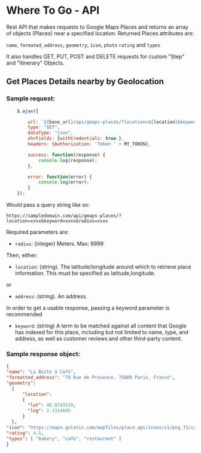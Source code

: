 # Where To Go - API
Rest API that makes requests to Google Maps Places
and returns an array of objects (Places) near a
specified location.
Returned Places attributes are:

```name```, ```formated_address```, ```geometry```, ```icon```, ```photo```
```rating``` and ```types```

It also handles GET, PUT, POST and DELETE requests for custom
"Step" and "Itinerary" Objects.

## Get Places Details nearby by Geolocation

### Sample request:
```javascript
    $.ajax({

        url: `${base_url}/api/gmaps-places/?location=${location}&keyword=${type}&radius=${radius}`,
        type: "GET",
        dataType: "json",
        xhrFields: {withCredentials: true },
        headers: {Authorization: 'Token ' + MY_TOKEN},

        success: function(response) {
            console.log(response);
        },

        error: function(error) {
            console.log(error);
        }
    });
```

Would pass a query string like so:

```https://sampledomain.com/api/gmaps-places/?location=xxxx&keyword=xxxx&radius=xxxx```

Required parameters are:

- ```radius```: (integer) Meters. Max: 9999

Then, either: 
- ```location```: (string). The latitude/longitude around which to retrieve place information. This must be specified as latitude,longitude.
    
or

- ```address```: (string). An address.

In order to get a usable response, passing a keyword parameter is recommended
- ```keyword```: (string) A term to be matched against all content that Google 
has indexed for this place, including but not limited to name, type, and address, 
as well as customer reviews and other third-party content.

### Sample response object:

```json
{
"name": "La Boîte à Café",
"formatted_address": "78 Rue de Provence, 75009 Paris, France",
"geometry": 
  {
      "location": 
      { 
        "lat": 48.8743529, 
        "lng": 2.3314805
      }
  },  
"icon": "https://maps.gstatic.com/mapfiles/place_api/icons/v1/png_71/cafe-71.png",
"rating": 4.5,
"types": [ "bakery", "cafe", "restaurant" ]
}
```


                        
